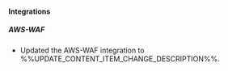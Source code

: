 
#### Integrations

##### AWS-WAF

- Updated the AWS-WAF integration to %%UPDATE_CONTENT_ITEM_CHANGE_DESCRIPTION%%.

